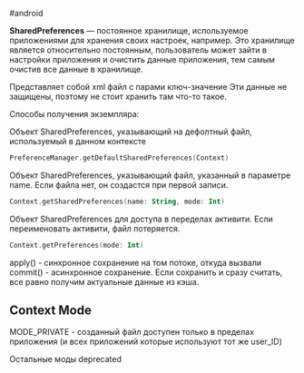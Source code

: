 #android 

**SharedPreferences** — постоянное хранилище, используемое приложениями для хранения своих настроек, например. Это хранилище является относительно постоянным, пользователь может зайти в настройки приложения и очистить данные приложения, тем самым очистив все данные в хранилище.

Представляет собой xml файл с парами ключ-значение
Эти данные не защищены, поэтому не стоит хранить там что-то такое.

Способы получения экземпляра:

Объект SharedPreferences, указывающий на дефолтный файл, используемый в данном контексте
``` kotlin
PreferenceManager.getDefaultSharedPreferences(Context)
```

Объект SharedPreferences, указывающий файл, указанный в параметре name. Если файла нет, он создастся при первой записи.
``` kotlin
Context.getSharedPreferences(name: String, mode: Int)
```

Объект SharedPreferences для доступа в переделах активити. Если переименовать активити, файл потеряется.
``` kotlin
Context.getPreferences(mode: Int)
```

apply() - синхронное сохранение на том потоке, откуда вызвали
commit() - асинхронное сохранение. Если сохранить и сразу считать, все равно получим актуальные данные из кэша.

## Context Mode

MODE_PRIVATE - созданный файл доступен только в пределах приложения (и всех приложений которые используют тот же user_ID)

Остальные моды deprecated
